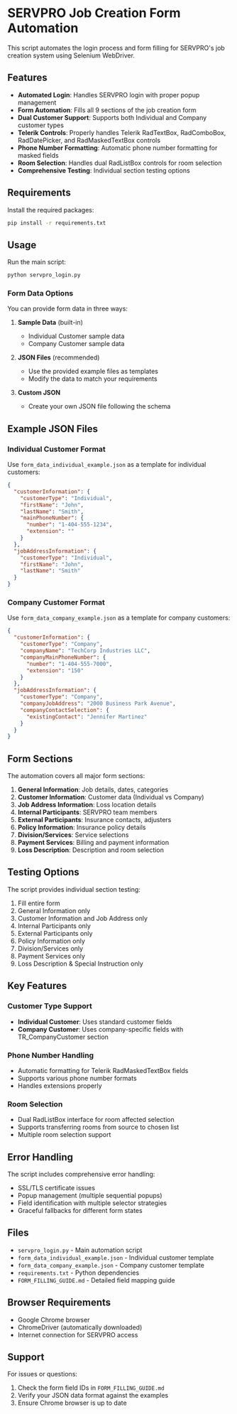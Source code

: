 # SERVPRO Job Creation Form Automation

This script automates the login process and form filling for SERVPRO's job creation system using Selenium WebDriver.

## Features

- **Automated Login**: Handles SERVPRO login with proper popup management
- **Form Automation**: Fills all 9 sections of the job creation form
- **Dual Customer Support**: Supports both Individual and Company customer types
- **Telerik Controls**: Properly handles Telerik RadTextBox, RadComboBox, RadDatePicker, and RadMaskedTextBox controls
- **Phone Number Formatting**: Automatic phone number formatting for masked fields
- **Room Selection**: Handles dual RadListBox controls for room selection
- **Comprehensive Testing**: Individual section testing options

## Requirements

Install the required packages:

```bash
pip install -r requirements.txt
```

## Usage

Run the main script:

```bash
python servpro_login.py
```

### Form Data Options

You can provide form data in three ways:

1. **Sample Data** (built-in)
   - Individual Customer sample data
   - Company Customer sample data

2. **JSON Files** (recommended)
   - Use the provided example files as templates
   - Modify the data to match your requirements

3. **Custom JSON** 
   - Create your own JSON file following the schema

## Example JSON Files

### Individual Customer Format
Use `form_data_individual_example.json` as a template for individual customers:

```json
{
  "customerInformation": {
    "customerType": "Individual",
    "firstName": "John",
    "lastName": "Smith",
    "mainPhoneNumber": {
      "number": "1-404-555-1234",
      "extension": ""
    }
  },
  "jobAddressInformation": {
    "customerType": "Individual",
    "firstName": "John",
    "lastName": "Smith"
  }
}
```

### Company Customer Format
Use `form_data_company_example.json` as a template for company customers:

```json
{
  "customerInformation": {
    "customerType": "Company",
    "companyName": "TechCorp Industries LLC",
    "companyMainPhoneNumber": {
      "number": "1-404-555-7000",
      "extension": "150"
    }
  },
  "jobAddressInformation": {
    "customerType": "Company",
    "companyJobAddress": "2000 Business Park Avenue",
    "companyContactSelection": {
      "existingContact": "Jennifer Martinez"
    }
  }
}
```

## Form Sections

The automation covers all major form sections:

1. **General Information**: Job details, dates, categories
2. **Customer Information**: Customer data (Individual vs Company)
3. **Job Address Information**: Loss location details
4. **Internal Participants**: SERVPRO team members
5. **External Participants**: Insurance contacts, adjusters
6. **Policy Information**: Insurance policy details
7. **Division/Services**: Service selections
8. **Payment Services**: Billing and payment information
9. **Loss Description**: Description and room selection

## Testing Options

The script provides individual section testing:

1. Fill entire form
2. General Information only
3. Customer Information and Job Address only
4. Internal Participants only
5. External Participants only
6. Policy Information only
7. Division/Services only
8. Payment Services only
9. Loss Description & Special Instruction only

## Key Features

### Customer Type Support
- **Individual Customer**: Uses standard customer fields
- **Company Customer**: Uses company-specific fields with TR_CompanyCustomer section

### Phone Number Handling
- Automatic formatting for Telerik RadMaskedTextBox fields
- Supports various phone number formats
- Handles extensions properly

### Room Selection
- Dual RadListBox interface for room affected selection
- Supports transferring rooms from source to chosen list
- Multiple room selection support

## Error Handling

The script includes comprehensive error handling:
- SSL/TLS certificate issues
- Popup management (multiple sequential popups)
- Field identification with multiple selector strategies
- Graceful fallbacks for different form states

## Files

- `servpro_login.py` - Main automation script
- `form_data_individual_example.json` - Individual customer template
- `form_data_company_example.json` - Company customer template
- `requirements.txt` - Python dependencies
- `FORM_FILLING_GUIDE.md` - Detailed field mapping guide

## Browser Requirements

- Google Chrome browser
- ChromeDriver (automatically downloaded)
- Internet connection for SERVPRO access

## Support

For issues or questions:
1. Check the form field IDs in `FORM_FILLING_GUIDE.md`
2. Verify your JSON data format against the examples
3. Ensure Chrome browser is up to date 